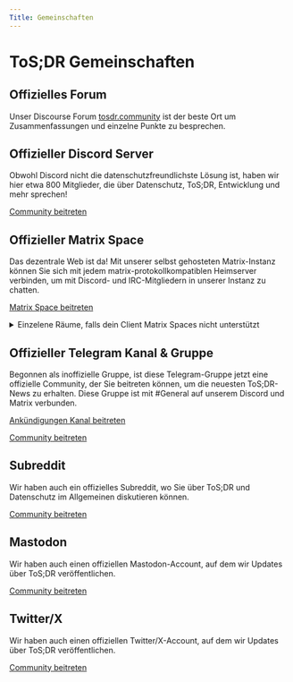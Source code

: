 ```yaml
---
Title: Gemeinschaften
---
```


# ToS;DR Gemeinschaften

## Offizielles Forum

Unser Discourse Forum [tosdr.community](https://tosdr.community) ist der beste Ort um Zusammenfassungen und einzelne Punkte zu besprechen.

## Offizieller Discord Server

Obwohl Discord nicht die datenschutzfreundlichste Lösung ist, haben wir hier etwa 800 Mitglieder, die über Datenschutz, ToS;DR, Entwicklung und mehr sprechen!

[Community beitreten](https://discord.gg/tosdr)

## Offizieller Matrix Space

Das dezentrale Web ist da! Mit unserer selbst gehosteten Matrix-Instanz können Sie sich mit jedem matrix-protokollkompatiblen Heimserver verbinden, um mit Discord- und IRC-Mitgliedern in unserer Instanz zu chatten.

[Matrix Space beitreten](https://matrix.to/#/#official:matrix.tosdr.org)

<details>

[Ankündigungen Raum beitreten](https://matrix.to/#/#announcements:matrix.tosdr.org)

[General Raum beitreten](https://matrix.to/#/#welcome:matrix.tosdr.org)

[Privacy Raum beitreten](https://matrix.to/#/#privacy:matrix.tosdr.org)

[Kuratoren Raum beitreten](https://matrix.to/#/#curators:matrix.tosdr.org)

[Feedback Raum beitreten](https://matrix.to/#/#feedback:matrix.tosdr.org)


<summary>Einzelene Räume, falls dein Client Matrix Spaces nicht unterstützt</summarny>

</details>

## Offizieller Telegram Kanal & Gruppe

Begonnen als inoffizielle Gruppe, ist diese Telegram-Gruppe jetzt eine offizielle Community, der Sie beitreten können, um die neuesten ToS;DR-News zu erhalten. Diese Gruppe ist mit #General auf unserem Discord und Matrix verbunden.

[Ankündigungen Kanal beitreten](https://t.me/tosdrnews)

[Community beitreten](https://t.me/tosdrorg)

## Subreddit

Wir haben auch ein offizielles Subreddit, wo Sie über ToS;DR und Datenschutz im Allgemeinen diskutieren können.

[Community beitreten](https://www.reddit.com/r/tosdr/)

## Mastodon

Wir haben auch einen offiziellen Mastodon-Account, auf dem wir Updates über ToS;DR veröffentlichen.

[Community beitreten](https://mastodon.indie.host/@ToSDR)

## Twitter/X

Wir haben auch einen offiziellen Twitter/X-Account, auf dem wir Updates über ToS;DR veröffentlichen.

[Community beitreten](https://x.com/tosdr)




